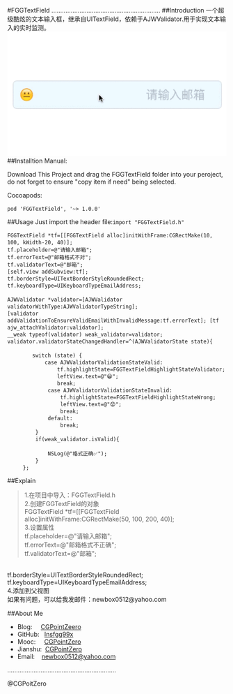 #FGGTextField
..............................................................
##Introduction
一个超级酷炫的文本输入框，继承自UITextField，依赖于AJWValidator.用于实现文本输入的实时监测。
![](https://github.com/Insfgg99x/FGGTextField/blob/master/FGGTextField.gif)<br>
##Installtion
Manual:

Download This Project and drag the FGGTextField folder into your peroject, do not forget to ensure "copy item if need" being selected.

Cocoapods:
```
pod 'FGGTextField', '~> 1.0.0'
```

##Usage
Just import the header file:`import "FGGTextField.h"`

```
FGGTextField *tf=[[FGGTextField alloc]initWithFrame:CGRectMake(10, 100, kWidth-20, 40)];
tf.placeholder=@"请输入邮箱";
tf.errorText=@"邮箱格式不对";
tf.validatorText=@"邮箱";
[self.view addSubview:tf];
tf.borderStyle=UITextBorderStyleRoundedRect;
tf.keyboardType=UIKeyboardTypeEmailAddress;

AJWValidator *validator=[AJWValidator validatorWithType:AJWValidatorTypeString];
[validator addValidationToEnsureValidEmailWithInvalidMessage:tf.errorText]; [tf  ajw_attachValidator:validator];
__weak typeof(validator) weak_validator=validator;
validator.validatorStateChangedHandler=^(AJWValidatorState state){
            
        switch (state) {
            case AJWValidatorValidationStateValid:
                tf.highlightState=FGGTextFieldHighlightStateValidator;
                leftView.text=@"😁";
                break;
             case AJWValidatorValidationStateInvalid:
                 tf.highlightState=FGGTextFieldHighlightStateWrong;
                 leftView.text=@"😟";
                 break;
             default:
                 break;
         }
         if(weak_validator.isValid){
                
             NSLog(@"格式正确✅");
         }
     };
```
##Explain
>1.在项目中导入：FGGTextField.h<br>
2.创建FGGTextField的对象<br>
FGGTextField *tf=[[FGGTextField alloc]initWithFrame:CGRectMake(50, 100, 200, 40)];<br>
3.设置属性<br>
tf.placeholder=@"请输入邮箱";<br>
tf.errorText=@"邮箱格式不正确";<br>
tf.validatorText=@"邮箱";<br>
<br>
tf.borderStyle=UITextBorderStyleRoundedRect;<br>
tf.keyboardType=UIKeyboardTypeEmailAddress;<br>
4.添加到父视图<br>如果有问题，可以给我发邮件：newbox0512@yahoo.com<br>

##About Me
- Blog:     [CGPointZeero](http://cgpointzero.top)
- GitHub:   [Insfgg99x](https://github.com/Insfgg99x)
- Mooc:     [CGPointZero](http://www.imooc.com/u/3909164/articles)
- Jianshu:  [CGPointZero](http://www.jianshu.com/users/c3f2e8c87dc4/latest_articles)
- Email:    [newbox0512@yahoo.com](mailto:newbox0512@yahoo.com)

..............................................................

@CGPoitZero
